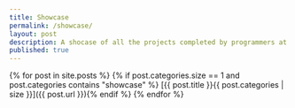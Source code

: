 ```yaml
---
title: Showcase
permalink: /showcase/
layout: post
description: A shocase of all the projects completed by programmers at WCGS.
published: true
---
```


{% for post in site.posts %}
{% if post.categories.size == 1 and post.categories contains "showcase" %}
[{{ post.title }}{{ post.categories | size }}]({{ post.url }}){% endif %}
{% endfor %}
